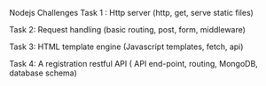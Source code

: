 Nodejs Challenges
Task 1 : Http server (http, get, serve static files)

Task 2: Request handling (basic routing, post, form,
middleware)

Task 3: HTML template engine (Javascript templates,
fetch, api)

Task 4: A registration restful API ( API end-point,
routing, MongoDB, database schema)
